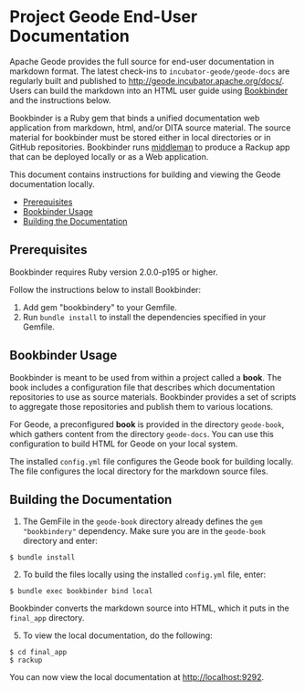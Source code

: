# Project Geode End-User Documentation

Apache Geode provides the full source for end-user documentation in markdown format. The latest check-ins to `incubator-geode/geode-docs` are regularly built and published to http://geode.incubator.apache.org/docs/. Users can build the markdown into an HTML user guide using [Bookbinder](https://github.com/pivotal-cf/bookbinder) and the instructions below.

Bookbinder is a Ruby gem that binds  a unified documentation web application from markdown, html, and/or DITA source material. The source material for bookbinder must be stored either in local directories or in GitHub repositories. Bookbinder runs [middleman](http://middlemanapp.com/) to produce a Rackup app that can be deployed locally or as a Web application.

This document contains instructions for building and viewing the Geode documentation locally.

- [Prerequisites](#prereq)
- [Bookbinder Usage](#usage)
- [Building the Documentation](#building)

## Prerequisites

Bookbinder requires Ruby version 2.0.0-p195 or higher.

Follow the instructions below to install Bookbinder:

1. Add gem "bookbindery" to your Gemfile.
2. Run `bundle install` to install the dependencies specified in your Gemfile.

## Bookbinder Usage

Bookbinder is meant to be used from within a project called a **book**. The book includes a configuration file that describes which documentation repositories to use as source materials. Bookbinder provides a set of scripts to aggregate those repositories and publish them to various locations.

For Geode, a preconfigured **book** is provided in the directory `geode-book`, which gathers content from the directory `geode-docs`. You can use this configuration to build HTML for Geode on your local system.

The installed `config.yml` file configures the Geode book for building locally. The file configures the local directory for the markdown source files.

## Building the Documentation

1. The GemFile in the `geode-book` directory already defines the `gem "bookbindery"` dependency. Make sure you are in the `geode-book` directory and enter:

  ```
  $ bundle install
  ```

2. To build the files locally using the installed `config.yml` file, enter:

  ```
  $ bundle exec bookbinder bind local
  ```

  Bookbinder converts the markdown source into HTML, which it puts in the `final_app` directory.

5. To view the local documentation, do the following:

  ```
  $ cd final_app
  $ rackup
  ```

  You can now view the local documentation at <http://localhost:9292>.
